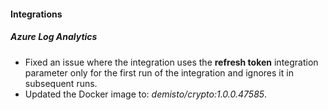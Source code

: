 
#### Integrations
##### Azure Log Analytics
- Fixed an issue where the integration uses the **refresh token** integration parameter only for the first run of the integration and ignores it in subsequent runs.
- Updated the Docker image to: *demisto/crypto:1.0.0.47585*.
